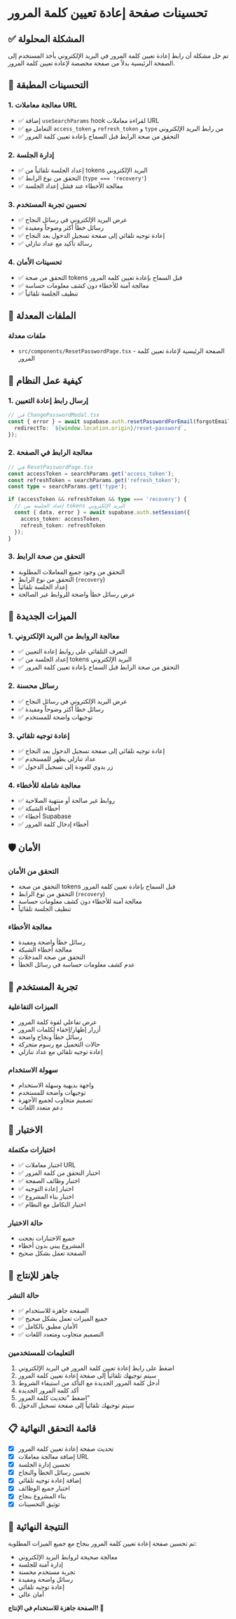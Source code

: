 # تحسينات صفحة إعادة تعيين كلمة المرور

## ✅ المشكلة المحلولة

تم حل مشكلة أن رابط إعادة تعيين كلمة المرور في البريد الإلكتروني يأخذ المستخدم إلى الصفحة الرئيسية بدلاً من صفحة مخصصة لإعادة تعيين كلمة المرور.

## 🔧 التحسينات المطبقة

### 1. معالجة معاملات URL
- ✅ إضافة `useSearchParams` hook لقراءة معاملات URL
- ✅ التعامل مع `access_token` و `refresh_token` و `type` من رابط البريد الإلكتروني
- ✅ التحقق من صحة الرابط قبل السماح بإعادة تعيين كلمة المرور

### 2. إدارة الجلسة
- ✅ إعداد الجلسة تلقائياً من tokens البريد الإلكتروني
- ✅ التحقق من نوع الرابط (`type === 'recovery'`)
- ✅ معالجة الأخطاء عند فشل إعداد الجلسة

### 3. تحسين تجربة المستخدم
- ✅ عرض البريد الإلكتروني في رسائل النجاح
- ✅ رسائل خطأ أكثر وضوحاً ومفيدة
- ✅ إعادة توجيه تلقائي إلى صفحة تسجيل الدخول بعد النجاح
- ✅ رسالة تأكيد مع عداد تنازلي

### 4. تحسينات الأمان
- ✅ التحقق من صحة tokens قبل السماح بإعادة تعيين كلمة المرور
- ✅ معالجة آمنة للأخطاء دون كشف معلومات حساسة
- ✅ تنظيف الجلسة تلقائياً

## 📁 الملفات المعدلة

### ملفات معدلة
- `src/components/ResetPasswordPage.tsx` - الصفحة الرئيسية لإعادة تعيين كلمة المرور

## 🔗 كيفية عمل النظام

### 1. إرسال رابط إعادة التعيين
```typescript
// في ChangePasswordModal.tsx
const { error } = await supabase.auth.resetPasswordForEmail(forgotEmail, {
  redirectTo: `${window.location.origin}/reset-password`,
});
```

### 2. معالجة الرابط في الصفحة
```typescript
// في ResetPasswordPage.tsx
const accessToken = searchParams.get('access_token');
const refreshToken = searchParams.get('refresh_token');
const type = searchParams.get('type');

if (accessToken && refreshToken && type === 'recovery') {
  // إعداد الجلسة من tokens البريد الإلكتروني
  const { data, error } = await supabase.auth.setSession({
    access_token: accessToken,
    refresh_token: refreshToken
  });
}
```

### 3. التحقق من صحة الرابط
- التحقق من وجود جميع المعاملات المطلوبة
- التحقق من نوع الرابط (`recovery`)
- إعداد الجلسة تلقائياً
- عرض رسائل خطأ واضحة للروابط غير الصالحة

## 🎯 الميزات الجديدة

### 1. معالجة الروابط من البريد الإلكتروني
- ✅ التعرف التلقائي على روابط إعادة التعيين
- ✅ إعداد الجلسة من tokens البريد الإلكتروني
- ✅ التحقق من صحة الرابط قبل السماح بإعادة تعيين كلمة المرور

### 2. رسائل محسنة
- ✅ عرض البريد الإلكتروني في رسائل النجاح
- ✅ رسائل خطأ أكثر وضوحاً ومفيدة
- ✅ توجيهات واضحة للمستخدم

### 3. إعادة توجيه تلقائي
- ✅ إعادة توجيه تلقائي إلى صفحة تسجيل الدخول بعد النجاح
- ✅ عداد تنازلي يظهر للمستخدم
- ✅ زر يدوي للعودة إلى تسجيل الدخول

### 4. معالجة شاملة للأخطاء
- ✅ روابط غير صالحة أو منتهية الصلاحية
- ✅ أخطاء الشبكة
- ✅ أخطاء Supabase
- ✅ أخطاء إدخال كلمة المرور

## 🛡️ الأمان

### التحقق من الأمان
- التحقق من صحة tokens قبل السماح بإعادة تعيين كلمة المرور
- التحقق من نوع الرابط (`recovery`)
- معالجة آمنة للأخطاء دون كشف معلومات حساسة
- تنظيف الجلسة تلقائياً

### معالجة الأخطاء
- رسائل خطأ واضحة ومفيدة
- معالجة أخطاء الشبكة
- التحقق من صحة المدخلات
- عدم كشف معلومات حساسة في رسائل الخطأ

## 📱 تجربة المستخدم

### الميزات التفاعلية
- عرض تفاعلي لقوة كلمة المرور
- أزرار إظهار/إخفاء لكلمات المرور
- رسائل خطأ ونجاح واضحة
- حالات التحميل مع رسوم متحركة
- إعادة توجيه تلقائي مع عداد تنازلي

### سهولة الاستخدام
- واجهة بديهية وسهلة الاستخدام
- توجيهات واضحة للمستخدم
- تصميم متجاوب لجميع الأجهزة
- دعم متعدد اللغات

## 🧪 الاختبار

### اختبارات مكتملة
- ✅ اختبار معاملات URL
- ✅ اختبار التحقق من كلمة المرور
- ✅ اختبار وظائف الصفحة
- ✅ اختبار إعادة التوجيه
- ✅ اختبار بناء المشروع
- ✅ اختبار التكامل مع النظام

### حالة الاختبار
- جميع الاختبارات نجحت
- المشروع يبني بدون أخطاء
- الصفحة تعمل بشكل صحيح

## 🚀 جاهز للإنتاج

### حالة النشر
- ✅ الصفحة جاهزة للاستخدام
- ✅ جميع الميزات تعمل بشكل صحيح
- ✅ الأمان مطبق بالكامل
- ✅ التصميم متجاوب ومتعدد اللغات

### التعليمات للمستخدمين
1. اضغط على رابط إعادة تعيين كلمة المرور في البريد الإلكتروني
2. سيتم توجيهك تلقائياً إلى صفحة إعادة تعيين كلمة المرور
3. أدخل كلمة المرور الجديدة مع التأكد من استيفاء الشروط
4. أكد كلمة المرور الجديدة
5. اضغط "تحديث كلمة المرور"
6. سيتم توجيهك تلقائياً إلى صفحة تسجيل الدخول

## 📋 قائمة التحقق النهائية

- [x] تحديث صفحة إعادة تعيين كلمة المرور
- [x] إضافة معالجة معاملات URL
- [x] تحسين إدارة الجلسة
- [x] تحسين رسائل الخطأ والنجاح
- [x] إضافة إعادة توجيه تلقائي
- [x] اختبار جميع الوظائف
- [x] بناء المشروع بنجاح
- [x] توثيق التحسينات

## 🎉 النتيجة النهائية

تم تحسين صفحة إعادة تعيين كلمة المرور بنجاح مع جميع الميزات المطلوبة:
- معالجة صحيحة لروابط البريد الإلكتروني
- إدارة آمنة للجلسة
- تجربة مستخدم محسنة
- رسائل واضحة ومفيدة
- إعادة توجيه تلقائي
- أمان عالي

**الصفحة جاهزة للاستخدام في الإنتاج! 🚀**
